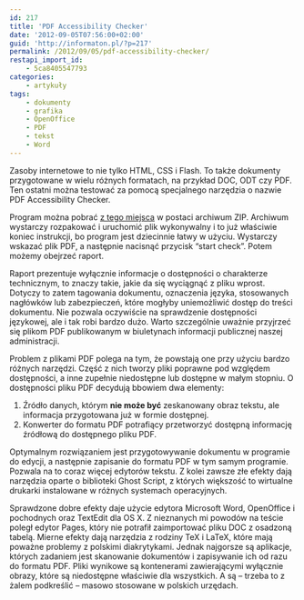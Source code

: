 ```yaml
---
id: 217
title: 'PDF Accessibility Checker'
date: '2012-09-05T07:56:00+02:00'
guid: 'http://informaton.pl/?p=217'
permalink: /2012/09/05/pdf-accessibility-checker/
restapi_import_id:
    - 5ca8405547793
categories:
    - artykuły
tags:
    - dokumenty
    - grafika
    - OpenOffice
    - PDF
    - tekst
    - Word
---
```


Zasoby internetowe to nie tylko HTML, CSS i Flash. To także dokumenty przygotowane w wielu różnych formatach, na przykład DOC, ODT czy PDF. Ten ostatni można testować za pomocą specjalnego narzędzia o nazwie PDF Accessibility Checker.

Program można pobrać [z tego miejsca](http://www.xymedia.ch/downloads/PAC_EN.zip) w postaci archiwum ZIP. Archiwum wystarczy rozpakować i uruchomić plik wykonywalny i to już właściwie koniec instrukcji, bo program jest dziecinnie łatwy w użyciu. Wystarczy wskazać plik PDF, a następnie nacisnąć przycisk “start check”. Potem możemy obejrzeć raport.

Raport prezentuje wyłącznie informacje o dostępności o charakterze technicznym, to znaczy takie, jakie da się wyciągnąć z pliku wprost. Dotyczy to zatem tagowania dokumentu, oznaczenia języka, stosowanych nagłówków lub zabezpieczeń, które mogłyby uniemożliwić dostęp do treści dokumentu. Nie pozwala oczywiście na sprawdzenie dostępności językowej, ale i tak robi bardzo dużo. Warto szczególnie uważnie przyjrzeć się plikom PDF publikowanym w biuletynach informacji publicznej naszej administracji.

Problem z plikami PDF polega na tym, że powstają one przy użyciu bardzo różnych narzędzi. Część z nich tworzy pliki poprawne pod względem dostępności, a inne zupełnie niedostępne lub dostępne w małym stopniu. O dostępności pliku PDF decydują bbowiem dwa elementy:

1. Źródło danych, którym **nie może być** zeskanowany obraz tekstu, ale informacja przygotowana już w formie dostępnej.
2. Konwerter do formatu PDF potrafiący przetworzyć dostępną informację źródłową do dostępnego pliku PDF.

Optymalnym rozwiązaniem jest przygotowywanie dokumentu w programie do edycji, a następnie zapisanie do formatu PDF w tym samym programie. Pozwala na to coraz więcej edytorów tekstu. Z kolei zawsze złe efekty dają narzędzia oparte o biblioteki Ghost Script, z których większość to wirtualne drukarki instalowane w różnych systemach operacyjnych.

Sprawdzone dobre efekty daje użycie edytora Microsoft Word, OpenOffice i pochodnych oraz TextEdit dla OS X. Z nieznanych mi powodów na teście poległ edytor Pages, który nie potrafił zaimportować pliku DOC z osadzoną tabelą. Mierne efekty dają narzędzia z rodziny TeX i LaTeX, które mają poważne problemy z polskimi diakrytykami. Jednak najgorsze są aplikacje, których zadaniem jest skanowanie dokumentów i zapisywanie ich od razu do formatu PDF. Pliki wynikowe są kontenerami zawierającymi wyłącznie obrazy, które są niedostępne właściwie dla wszystkich. A są – trzeba to z żalem podkreślić – masowo stosowane w polskich urzędach.
